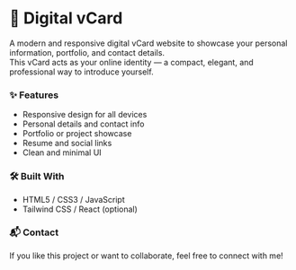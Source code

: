 # 💼 Digital vCard

A modern and responsive digital vCard website to showcase your personal information, portfolio, and contact details.  
This vCard acts as your online identity — a compact, elegant, and professional way to introduce yourself.

### ✨ Features
- Responsive design for all devices  
- Personal details and contact info  
- Portfolio or project showcase  
- Resume and social links  
- Clean and minimal UI  

### 🛠️ Built With
- HTML5 / CSS3 / JavaScript  
- Tailwind CSS / React (optional)  

### 📬 Contact
If you like this project or want to collaborate, feel free to connect with me!
